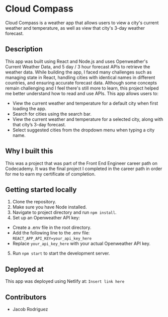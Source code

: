 # Cloud Compass

Cloud Compass is a weather app that allows users to view a city's current weather and temperature, as well as view that city's 3-day weather forecast.

## Description

This app was built using React and Node.js and uses Openweather's Current Weather Data, and 5 day / 3 hour forecast APIs to retrieve the weather data.
While building the app, I faced many challenges such as managing state in React, handling cities with identical names in different countries, and ensuring accurate forecast data. Although some concepts remain challenging and I feel there's still more to learn, this project helped me better understand how to read and use APIs.
This app allows users to:

- View the current weather and temperature for a default city when first loading the app.
- Search for cities using the search bar.
- View the current weather and temperature for a selected city, along with that city’s 3-day forecast.
- Select suggested cities from the dropdown menu when typing a city name.

## Why I built this

This was a project that was part of the Front End Engineer career path on Codecademy. It was the final project I completed in the career path in order for me to earn my certificate of completion.

## Getting started locally

1. Clone the repository.
2. Make sure you have Node installed.
3. Navigate to project directory and run `npm install`.
4. Set up an Openweather API key:

- Create a .env file in the root directory.
- Add the following line to the .env file:
  `REACT_APP_API_KEY=your_api_key_here`
- Replace `your_api_key_here` with your actual Openweather API key.

5. Run `npm start` to start the development server.

## Deployed at

This app was deployed using Netlify at: `Insert link here`

## Contributors

- Jacob Rodriguez

